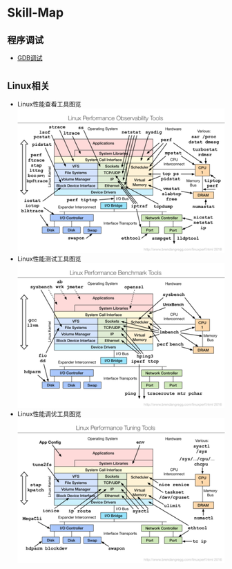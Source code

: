 # Skill-Map

## 程序调试

- [GDB调试](http://blog.jobbole.com/107759/)
  
  # 

## Linux相关

- Linux性能查看工具图览![Linux性能查看工具图览](./img/linux_observability_tools.png)
- Linux性能测试工具图览![测试工具](./img/linux_benchmarking_tools.png)
- Linux性能调优工具图览![调优工具](img\linux_tuning_tools.png)


